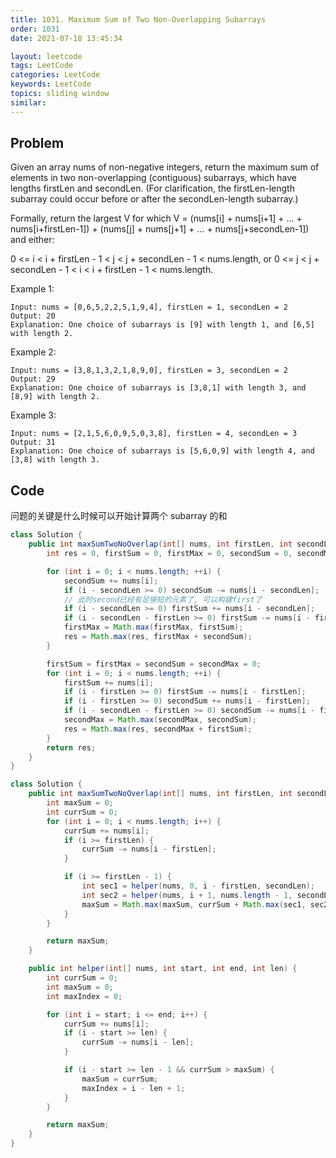 ```yaml
---
title: 1031. Maximum Sum of Two Non-Overlapping Subarrays
order: 1031
date: 2021-07-18 13:45:34

layout: leetcode
tags: LeetCode
categories: LeetCode
keywords: LeetCode
topics: sliding window
similar:
---
```


## Problem

Given an array nums of non-negative integers, return the maximum sum of elements in two non-overlapping (contiguous) subarrays, which have lengths firstLen and secondLen. (For clarification, the firstLen-length subarray could occur before or after the secondLen-length subarray.)

Formally, return the largest V for which V = (nums[i] + nums[i+1] + ... + nums[i+firstLen-1]) + (nums[j] + nums[j+1] + ... + nums[j+secondLen-1]) and either:

0 <= i < i + firstLen - 1 < j < j + secondLen - 1 < nums.length, or
0 <= j < j + secondLen - 1 < i < i + firstLen - 1 < nums.length.

Example 1:

```
Input: nums = [0,6,5,2,2,5,1,9,4], firstLen = 1, secondLen = 2
Output: 20
Explanation: One choice of subarrays is [9] with length 1, and [6,5] with length 2.
```

Example 2:

```
Input: nums = [3,8,1,3,2,1,8,9,0], firstLen = 3, secondLen = 2
Output: 29
Explanation: One choice of subarrays is [3,8,1] with length 3, and [8,9] with length 2.
```

Example 3:

```
Input: nums = [2,1,5,6,0,9,5,0,3,8], firstLen = 4, secondLen = 3
Output: 31
Explanation: One choice of subarrays is [5,6,0,9] with length 4, and [3,8] with length 3.
```

## Code

问题的关键是什么时候可以开始计算两个 subarray 的和

```java
class Solution {
    public int maxSumTwoNoOverlap(int[] nums, int firstLen, int secondLen) {
        int res = 0, firstSum = 0, firstMax = 0, secondSum = 0, secondMax = 0;

        for (int i = 0; i < nums.length; ++i) {
            secondSum += nums[i];
            if (i - secondLen >= 0) secondSum -= nums[i - secondLen];
            // 此时second已经有足够短的元素了, 可以构建first了
            if (i - secondLen >= 0) firstSum += nums[i - secondLen];
            if (i - secondLen - firstLen >= 0) firstSum -= nums[i - firstLen - secondLen];
            firstMax = Math.max(firstMax, firstSum);
            res = Math.max(res, firstMax + secondSum);
        }

        firstSum = firstMax = secondSum = secondMax = 0;
        for (int i = 0; i < nums.length; ++i) {
            firstSum += nums[i];
            if (i - firstLen >= 0) firstSum -= nums[i - firstLen];
            if (i - firstLen >= 0) secondSum += nums[i - firstLen];
            if (i - secondLen - firstLen >= 0) secondSum -= nums[i - firstLen - secondLen];
            secondMax = Math.max(secondMax, secondSum);
            res = Math.max(res, secondMax + firstSum);
        }
        return res;
    }
}
```

```java
class Solution {
    public int maxSumTwoNoOverlap(int[] nums, int firstLen, int secondLen) {
        int maxSum = 0;
        int currSum = 0;
        for (int i = 0; i < nums.length; i++) {
            currSum += nums[i];
            if (i >= firstLen) {
                currSum -= nums[i - firstLen];
            }

            if (i >= firstLen - 1) {
                int sec1 = helper(nums, 0, i - firstLen, secondLen);
                int sec2 = helper(nums, i + 1, nums.length - 1, secondLen);
                maxSum = Math.max(maxSum, currSum + Math.max(sec1, sec2));
            }
        }

        return maxSum;
    }

    public int helper(int[] nums, int start, int end, int len) {
        int currSum = 0;
        int maxSum = 0;
        int maxIndex = 0;

        for (int i = start; i <= end; i++) {
            currSum += nums[i];
            if (i - start >= len) {
                currSum -= nums[i - len];
            }

            if (i - start >= len - 1 && currSum > maxSum) {
                maxSum = currSum;
                maxIndex = i - len + 1;
            }
        }

        return maxSum;
    }
}
```
